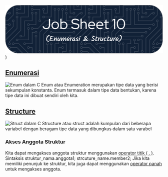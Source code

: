 ![Job Sheet 10](https://github.com/Zyxcid/Praktikum_Algoritma/blob/main/Images/JS10.png))

## [Enumerasi](https://www.geeksforgeeks.org/enumeration-enum-c/)
![Enum dalam C](https://media.geeksforgeeks.org/wp-content/cdn-uploads/Enum-In-C.png)
Enum atau Enumeration merupakan tipe data yang berisi sekumpulan konstanta. Enum termasuk dalam tipe data bentukan, karena tipe data ini dibuat sendiri oleh kita.

 ## [Structure](www.geeksforgeeks.org/structures-c/)
 ![Struct dalam C](https://media.geeksforgeeks.org/wp-content/cdn-uploads/Structure-In-C.png)
Structure atau struct adalah kumpulan dari beberapa variabel dengan beragam tipe data yang dibungkus dalam satu varabel
### Akses Anggota Struktur
Kita dapat mengakses anggota struktur menggunakan [operator titik ( . )](https://www.geeksforgeeks.org/dot-operator-in-c/).
Sintaksis
struktur_nama.anggota1;
strcuture_name.member2;
Jika kita memiliki penunjuk ke struktur, kita juga dapat menggunakan [operator panah](https://www-geeksforgeeks-org.translate.goog/arrow-operator-in-c-c-with-examples/) untuk mengakses anggota.
